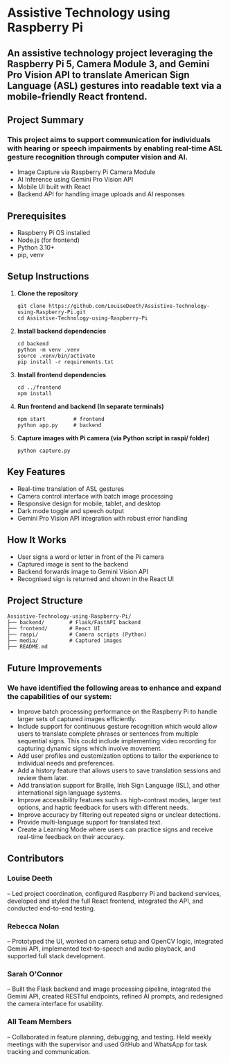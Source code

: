# Assistive Technology using Raspberry Pi

## An assistive technology project leveraging the Raspberry Pi 5, Camera Module 3, and Gemini Pro Vision API to translate American Sign Language (ASL) gestures into readable text via a mobile-friendly React frontend.


## Project Summary
### This project aims to support communication for individuals with hearing or speech impairments by enabling real-time ASL gesture recognition through computer vision and AI.
- Image Capture via Raspberry Pi Camera Module
- AI Inference using Gemini Pro Vision API
- Mobile UI built with React
- Backend API for handling image uploads and AI responses


## Prerequisites

- Raspberry Pi OS installed
- Node.js (for frontend)
- Python 3.10+
- pip, venv


## Setup Instructions
1. **Clone the repository**
   ```
   git clone https://github.com/LouiseDeeth/Assistive-Technology-using-Raspberry-Pi.git
   cd Assistive-Technology-using-Raspberry-Pi
   
2. **Install backend dependencies**
   ```
   cd backend
   python -m venv .venv
   source .venv/bin/activate
   pip install -r requirements.txt

3. **Install frontend dependencies**
   ```
   cd ../frontend
   npm install

4. **Run frontend and backend (In separate terminals)**
   ```
   npm start         # frontend
   python app.py     # backend

5. **Capture images with Pi camera (via Python script in raspi/ folder)**
   ```
   python capture.py

## Key Features

- Real-time translation of ASL gestures
- Camera control interface with batch image processing
- Responsive design for mobile, tablet, and desktop
- Dark mode toggle and speech output
- Gemini Pro Vision API integration with robust error handling


## How It Works

- User signs a word or letter in front of the Pi camera
- Captured image is sent to the backend
- Backend forwards image to Gemini Vision API
- Recognised sign is returned and shown in the React UI


## Project Structure
```
Assistive-Technology-using-Raspberry-Pi/
├── backend/        # Flask/FastAPI backend
├── frontend/       # React UI
├── raspi/          # Camera scripts (Python)
├── media/          # Captured images
├── README.md
```

## Future Improvements
### We have identified the following areas to enhance and expand the capabilities of our system:

- Improve batch processing performance on the Raspberry Pi to handle larger sets of captured images efficiently.
- Include support for continuous gesture recognition which would allow users to translate complete phrases or sentences from multiple sequential signs. This could include implementing video recording for capturing dynamic signs which involve movement.
- Add user profiles and customization options to tailor the experience to individual needs and preferences.
-	Add a history feature that allows users to save translation sessions and review them later.
-	Add translation support for Braille, Irish Sign Language (ISL), and other international sign language systems.
-	Improve accessibility features such as high-contrast modes, larger text options, and haptic feedback for users with different needs.
-	Improve accuracy by filtering out repeated signs or unclear detections.
-	Provide multi-language support for translated text.
-	Create a Learning Mode where users can practice signs and receive real-time feedback on their accuracy.


## Contributors
### Louise Deeth 
– Led project coordination, configured Raspberry Pi and backend services, developed and styled the full React frontend, integrated the API, and conducted end-to-end testing.

### Rebecca Nolan
– Prototyped the UI, worked on camera setup and OpenCV logic, integrated Gemini API, implemented text-to-speech and audio playback, and supported full stack development.

### Sarah O'Connor
– Built the Flask backend and image processing pipeline, integrated the Gemini API, created RESTful endpoints, refined AI prompts, and redesigned the camera interface for usability.

### All Team Members 
– Collaborated in feature planning, debugging, and testing. Held weekly meetings with the supervisor and used GitHub and WhatsApp for task tracking and communication.
